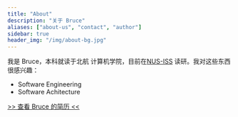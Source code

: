 ```yaml
---
title: "About"
description: "关于 Bruce"
aliases: ["about-us", "contact", "author"]
sidebar: true
header_img: "/img/about-bg.jpg"
---
```



我是 Bruce，本科就读于北航 计算机学院，目前在[NUS-ISS](https://www.iss.nus.edu.sg/) 读研。我对这些东西很感兴趣：

- Software Engineering
- Software Achitecture

[>> 查看 Bruce 的简历 <<](https://Chengtion.top)

